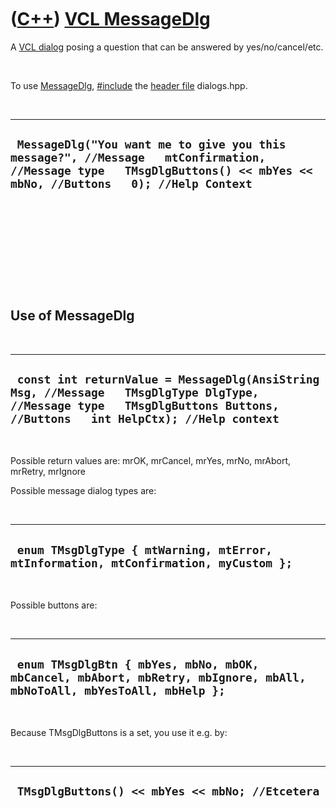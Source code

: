 
 

 

 

 

 

([C++](Cpp.md)) [VCL MessageDlg](CppVclMessageDlg.md)
=======================================================

A [VCL dialog](CppVclDialog.md) posing a question that can be answered
by yes/no/cancel/etc.

 

To use [MessageDlg](CppVclMessageDlg.md), [\#include](CppInclude.md)
the [header file](CppHeaderFile.md) dialogs.hpp.

 

  -----------------------------------------------------------------------------------------------------------------------------------------------------------------------
  ` MessageDlg("You want me to give you this message?", //Message   mtConfirmation, //Message type   TMsgDlgButtons() << mbYes << mbNo, //Buttons   0); //Help Context`
  -----------------------------------------------------------------------------------------------------------------------------------------------------------------------

 

 

 

 

 

Use of MessageDlg
-----------------

 

  --------------------------------------------------------------------------------------------------------------------------------------------------------------------------
  ` const int returnValue = MessageDlg(AnsiString Msg, //Message   TMsgDlgType DlgType, //Message type   TMsgDlgButtons Buttons, //Buttons   int HelpCtx); //Help context`
  --------------------------------------------------------------------------------------------------------------------------------------------------------------------------

 

Possible return values are: mrOK, mrCancel, mrYes, mrNo, mrAbort,
mrRetry, mrIgnore

Possible message dialog types are:

 

  --------------------------------------------------------------------------------------
  ` enum TMsgDlgType { mtWarning, mtError, mtInformation, mtConfirmation, myCustom };`
  --------------------------------------------------------------------------------------

 

Possible buttons are:

 

  -----------------------------------------------------------------------------------------------------------------------
  ` enum TMsgDlgBtn { mbYes, mbNo, mbOK, mbCancel, mbAbort, mbRetry, mbIgnore, mbAll, mbNoToAll, mbYesToAll, mbHelp };`
  -----------------------------------------------------------------------------------------------------------------------

 

Because TMsgDlgButtons is a set, you use it e.g. by:

 

  --------------------------------------------------
  ` TMsgDlgButtons() << mbYes << mbNo; //Etcetera`
  --------------------------------------------------

 

 

 

 

 

 

